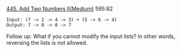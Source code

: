[445. Add Two Numbers II(Medium)](https://leetcode.com/problems/add-two-numbers-ii/)
595:82

```
Input: (7 -> 2 -> 4 -> 3) + (5 -> 6 -> 4)
Output: 7 -> 8 -> 0 -> 7
```
Follow up:
What if you cannot modify the input lists? In other words, reversing the lists is not allowed.
